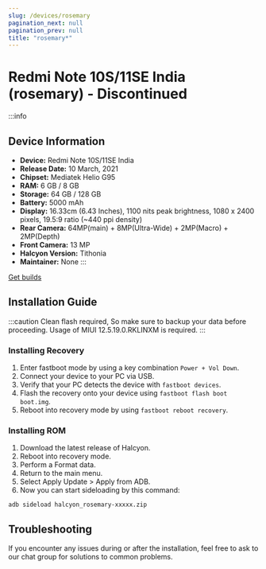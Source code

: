 ```yaml
---
slug: /devices/rosemary
pagination_next: null
pagination_prev: null
title: "rosemary*"
---
```


# Redmi Note 10S/11SE India (rosemary) - Discontinued

:::info
## Device Information

- **Device:** Redmi Note 10S/11SE India
- **Release Date:** 10 March, 2021
- **Chipset:** 	Mediatek Helio G95
- **RAM:** 6 GB / 8 GB
- **Storage:** 64 GB / 128 GB
- **Battery:** 5000 mAh
- **Display:** 16.33cm (6.43 Inches), 1100 nits peak brightness, 1080 x 2400 pixels, 19.5:9 ratio (~440 ppi density)
- **Rear Camera:** 64MP(main) + 8MP(Ultra-Wide) + 2MP(Macro) + 2MP(Depth)
- **Front Camera:** 13 MP
- **Halcyon Version:** Tithonia
- **Maintainer:** None
:::

<a href="https://www.pling.com/p/2058150/" class="button button--primary">Get builds</a>

## Installation Guide

:::caution
Clean flash required, So make sure to backup your data before proceeding.
Usage of MIUI 12.5.19.0.RKLINXM is required.
:::

### Installing Recovery
1. Enter fastboot mode by using a key combination `Power + Vol Down`.
2. Connect your device to your PC via USB.
4. Verify that your PC detects the device with `fastboot devices`.
5. Flash the recovery onto your device using `fastboot flash boot boot.img`.
6. Reboot into recovery mode by using `fastboot reboot recovery`.

### Installing ROM
1. Download the latest release of Halcyon.
2. Reboot into recovery mode.
3. Perform a Format data.
4. Return to the main menu.
5. Select Apply Update > Apply from ADB.
6. Now you can start sideloading by this command:
```
adb sideload halcyon_rosemary-xxxxx.zip
```

## Troubleshooting

If you encounter any issues during or after the installation, feel free to ask to our chat group for solutions to common problems.
